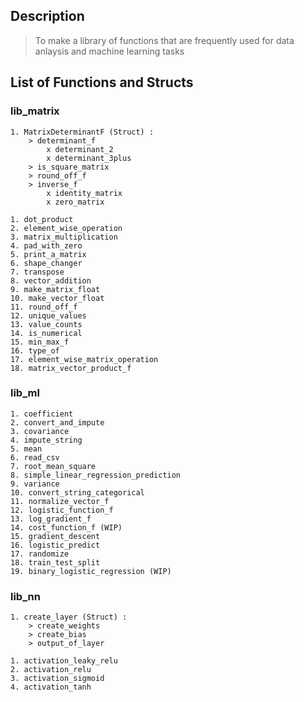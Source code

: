 ## Description
> To make a library of functions that are frequently used for data anlaysis and machine learning tasks
## List of Functions and Structs

### lib_matrix
    1. MatrixDeterminantF (Struct) : 
        > determinant_f
            x determinant_2
            x determinant_3plus
        > is_square_matrix
        > round_off_f
        > inverse_f
            x identity_matrix
            x zero_matrix

    1. dot_product
    2. element_wise_operation
    3. matrix_multiplication
    4. pad_with_zero
    5. print_a_matrix
    6. shape_changer
    7. transpose
    8. vector_addition
    9. make_matrix_float
    10. make_vector_float
    11. round_off_f
    12. unique_values
    13. value_counts
    14. is_numerical
    15. min_max_f
    16. type_of
    17. element_wise_matrix_operation
    18. matrix_vector_product_f
### lib_ml
    1. coefficient
    2. convert_and_impute
    3. covariance
    4. impute_string
    5. mean
    6. read_csv
    7. root_mean_square
    8. simple_linear_regression_prediction
    9. variance
    10. convert_string_categorical 
    11. normalize_vector_f
    12. logistic_function_f
    13. log_gradient_f 
    14. cost_function_f (WIP)
    15. gradient_descent 
    16. logistic_predict 
    17. randomize
    18. train_test_split
    19. binary_logistic_regression (WIP)
### lib_nn
    1. create_layer (Struct) :
        > create_weights
        > create_bias
        > output_of_layer

    1. activation_leaky_relu
    2. activation_relu
    3. activation_sigmoid
    4. activation_tanh